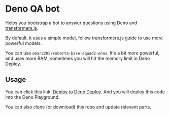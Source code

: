 # Deno QA bot

Helps you bootstrap a bot to answer questions using Deno and [transformers.js](https://github.com/xenova/transformers.js).

By default, it uses a simple model, follow transformers.js guide to use more powerful models.

You can use `omar2205/roberta-base-squad2-onnx`. It's a bit more powerful, and uses more RAM, sometimes you will hit the memory limit in Deno Deploy.

## Usage

You can click this link: [Deploy to Deno Deploy](WIP). And you will deploy this code into the Deno Playground.


You can also clone (or download) this repo and update relevant parts.
